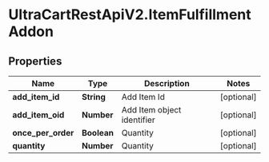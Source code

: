 # UltraCartRestApiV2.ItemFulfillmentAddon

## Properties
Name | Type | Description | Notes
------------ | ------------- | ------------- | -------------
**add_item_id** | **String** | Add Item Id | [optional] 
**add_item_oid** | **Number** | Add Item object identifier | [optional] 
**once_per_order** | **Boolean** | Quantity | [optional] 
**quantity** | **Number** | Quantity | [optional] 


